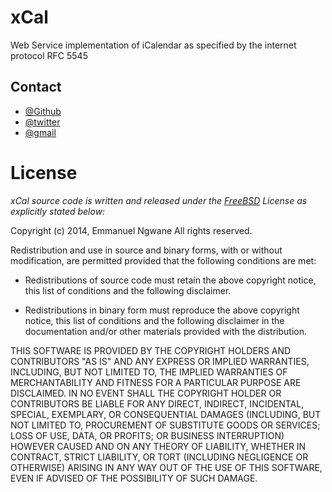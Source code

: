 xCal
====

Web Service implementation of iCalendar as specified by the internet protocol RFC 5545









Contact
-------
* [@Github](https://github.com/reexmonkey/)
* [@twitter](https://twitter.com/ngwanemk)
* [@gmail](ngwanemk@gmail.com)


License
=======
*xCal source code is written and released under the [FreeBSD](http://opensource.org/licenses/BSD-2-Clause) License as explicitly stated below:*




Copyright (c) 2014, Emmanuel Ngwane
All rights reserved.

Redistribution and use in source and binary forms, with or without
modification, are permitted provided that the following conditions are met:

* Redistributions of source code must retain the above copyright notice, this
  list of conditions and the following disclaimer.

* Redistributions in binary form must reproduce the above copyright notice,
  this list of conditions and the following disclaimer in the documentation
  and/or other materials provided with the distribution.

THIS SOFTWARE IS PROVIDED BY THE COPYRIGHT HOLDERS AND CONTRIBUTORS "AS IS"
AND ANY EXPRESS OR IMPLIED WARRANTIES, INCLUDING, BUT NOT LIMITED TO, THE
IMPLIED WARRANTIES OF MERCHANTABILITY AND FITNESS FOR A PARTICULAR PURPOSE ARE
DISCLAIMED. IN NO EVENT SHALL THE COPYRIGHT HOLDER OR CONTRIBUTORS BE LIABLE
FOR ANY DIRECT, INDIRECT, INCIDENTAL, SPECIAL, EXEMPLARY, OR CONSEQUENTIAL
DAMAGES (INCLUDING, BUT NOT LIMITED TO, PROCUREMENT OF SUBSTITUTE GOODS OR
SERVICES; LOSS OF USE, DATA, OR PROFITS; OR BUSINESS INTERRUPTION) HOWEVER
CAUSED AND ON ANY THEORY OF LIABILITY, WHETHER IN CONTRACT, STRICT LIABILITY,
OR TORT (INCLUDING NEGLIGENCE OR OTHERWISE) ARISING IN ANY WAY OUT OF THE USE
OF THIS SOFTWARE, EVEN IF ADVISED OF THE POSSIBILITY OF SUCH DAMAGE.
